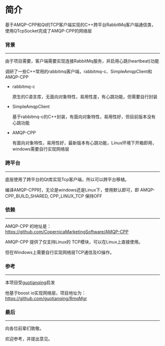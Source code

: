 # 简介

基于AMQP-CPP和Qt的TCP客户端实现的C++跨平台RabbitMq客户端通信类，使用QTcpSocket完成了AMQP-CPP的网络层


### 背景
---

由于项目需要，客户端需要实现连接RabbitMq服务，并启用心跳(heartbeat)功能

调研了一些C++常用的rabbitmq客户端，rabbitmq-c、SimpleAmqpClient和AMQP-CPP

- rabbitmq-c

    原生的C语言库，无面向对象特性，易用性差，有心跳功能，但需要自行封装
    
- SimpleAmqpClient

    基于rabbitmq-c的C++封装，有面向对象特性，易用性好，但目前版本没有心跳功能

- AMQP-CPP

    有面向对象特性，易用性好，最新版本有心跳功能，Linux环境下开箱即用，windows需要自行实现网络层

### 跨平台
---

底层使用了跨平台的Qt库实现Tcp客户端，所以可以跨平台移植。

编译AMQP-CPP时，无论是windows还是Linux下，使用默认即可，即 AMQP-CPP_BUILD_SHARED, CPP_LINUX_TCP 保持OFF


### 依赖
---

AMQP-CPP 的地址是：https://github.com/CopernicaMarketingSoftware/AMQP-CPP

AMQP-CPP 提供了仅支持Linux的 TCP模块，可以在Linux上直接使用。

但在Windows上需要自行实现网络层TCP通信及IO操作。


### 参考
---

本项目受[guotianqing](https://github.com/guotianqing)启发

他基于boost io实现网络层，项目地址为：https://github.com/guotianqing/RmqMgr


### 最后
---

向各位前辈们致敬。

欢迎参考，并提出意见。

